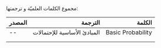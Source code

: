 مجموع الكلمات العلميّة و ترجمتها:

|المصدر|    الترجمة|    الكلمة|
|----|---:|---:|
|-- |   المبادئ الأساسية للإحتمالات | Basic Probability |
|    |    |    |
|    |    |    |
